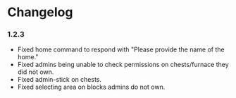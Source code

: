 # Changelog

### 1.2.3

* Fixed home command to respond with "Please provide the name of the home."
* Fixed admins being unable to check permissions on chests/furnace they did not own.
* Fixed admin-stick on chests.
* Fixed selecting area on blocks admins do not own.
